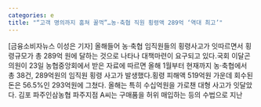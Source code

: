 ```yaml
---
categories: e
title: "“고객 명의까지 훔쳐 꿀꺽”…농·축협 직원 횡령액 289억 ‘역대 최고’"
---
```

[금융소비자뉴스 이성은 기자] 올해들어 농&middot;축협 임직원들의 횡령사고가 잇따르면서 횡령규모가 총 289억 원에 달하는 것으로 나타나 대책마련이 요구되고 있다.국회 이달곤 의원이 23일 농협중앙회에서 받은 자료에 따르면 올해 1월부터 현재까지 농&middot;축협에서 총 38건, 289억원의 임직원 횡령 사고가 발생했다.횡령 피해액 519억원 가운데 회수된 돈은 56.5%인 293억원에 그쳤다. 올해는 특히 수십억원을 가로챈 대형 사고가 잇달았다. 김포 파주인삼농협 파주지점 A씨는 구매품을 허위 매입하는 등의 수법으로 지난